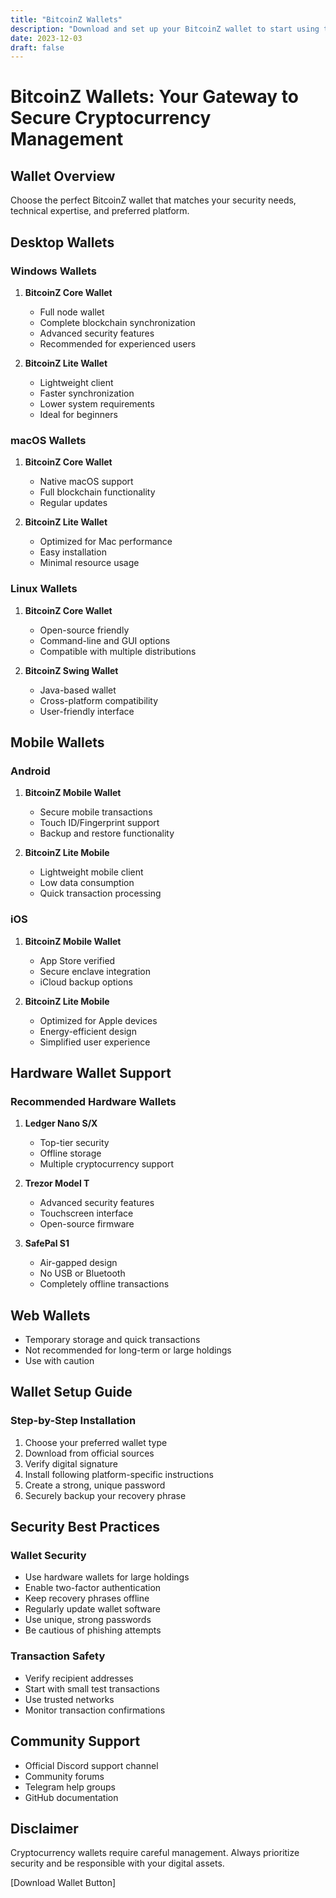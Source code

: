 ```yaml
---
title: "BitcoinZ Wallets"
description: "Download and set up your BitcoinZ wallet to start using the cryptocurrency"
date: 2023-12-03
draft: false
---
```


# BitcoinZ Wallets: Your Gateway to Secure Cryptocurrency Management

## Wallet Overview
Choose the perfect BitcoinZ wallet that matches your security needs, technical expertise, and preferred platform.

## Desktop Wallets

### Windows Wallets
1. **BitcoinZ Core Wallet**
   - Full node wallet
   - Complete blockchain synchronization
   - Advanced security features
   - Recommended for experienced users

2. **BitcoinZ Lite Wallet**
   - Lightweight client
   - Faster synchronization
   - Lower system requirements
   - Ideal for beginners

### macOS Wallets
1. **BitcoinZ Core Wallet**
   - Native macOS support
   - Full blockchain functionality
   - Regular updates

2. **BitcoinZ Lite Wallet**
   - Optimized for Mac performance
   - Easy installation
   - Minimal resource usage

### Linux Wallets
1. **BitcoinZ Core Wallet**
   - Open-source friendly
   - Command-line and GUI options
   - Compatible with multiple distributions

2. **BitcoinZ Swing Wallet**
   - Java-based wallet
   - Cross-platform compatibility
   - User-friendly interface

## Mobile Wallets

### Android
1. **BitcoinZ Mobile Wallet**
   - Secure mobile transactions
   - Touch ID/Fingerprint support
   - Backup and restore functionality

2. **BitcoinZ Lite Mobile**
   - Lightweight mobile client
   - Low data consumption
   - Quick transaction processing

### iOS
1. **BitcoinZ Mobile Wallet**
   - App Store verified
   - Secure enclave integration
   - iCloud backup options

2. **BitcoinZ Lite Mobile**
   - Optimized for Apple devices
   - Energy-efficient design
   - Simplified user experience

## Hardware Wallet Support

### Recommended Hardware Wallets
1. **Ledger Nano S/X**
   - Top-tier security
   - Offline storage
   - Multiple cryptocurrency support

2. **Trezor Model T**
   - Advanced security features
   - Touchscreen interface
   - Open-source firmware

3. **SafePal S1**
   - Air-gapped design
   - No USB or Bluetooth
   - Completely offline transactions

## Web Wallets
- Temporary storage and quick transactions
- Not recommended for long-term or large holdings
- Use with caution

## Wallet Setup Guide

### Step-by-Step Installation
1. Choose your preferred wallet type
2. Download from official sources
3. Verify digital signature
4. Install following platform-specific instructions
5. Create a strong, unique password
6. Securely backup your recovery phrase

## Security Best Practices

### Wallet Security
- Use hardware wallets for large holdings
- Enable two-factor authentication
- Keep recovery phrases offline
- Regularly update wallet software
- Use unique, strong passwords
- Be cautious of phishing attempts

### Transaction Safety
- Verify recipient addresses
- Start with small test transactions
- Use trusted networks
- Monitor transaction confirmations

## Community Support
- Official Discord support channel
- Community forums
- Telegram help groups
- GitHub documentation

## Disclaimer
Cryptocurrency wallets require careful management. Always prioritize security and be responsible with your digital assets.

[Download Wallet Button]
